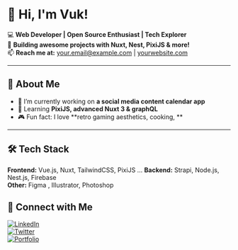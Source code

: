 # 👋 Hi, I'm Vuk!

💻 **Web Developer | Open Source Enthusiast | Tech Explorer**  
🚀 **Building awesome projects with Nuxt, Nest, PixiJS & more!**  
📫 **Reach me at:** [your.email@example.com](mailto:your.email@example.com) | [yourwebsite.com](https://yourwebsite.com)  

---

## 🌟 About Me  

- 🔭 I’m currently working on **a social media content calendar app**  
- 🌱 Learning **PixiJS, advanced Nuxt 3 & graphQL**  
- 🎮 Fun fact: I love **retro gaming aesthetics, cooking, **  

---

## 🛠 Tech Stack  

**Frontend:** Vue.js, Nuxt, TailwindCSS, PixiJS ... 
**Backend:** Strapi, Node.js, Nest.js, Firebase  
**Other:** Figma , Illustrator, Photoshop
 

## 📢 Connect with Me  

[![LinkedIn](https://img.shields.io/badge/-LinkedIn-blue?style=for-the-badge&logo=linkedin)](https://linkedin.com/in/yourname)  
[![Twitter](https://img.shields.io/badge/-Twitter-blue?style=for-the-badge&logo=twitter)](https://twitter.com/yourhandle)  
[![Portfolio](https://img.shields.io/badge/-Portfolio-black?style=for-the-badge&logo=web)](https://yourwebsite.com)  
 
